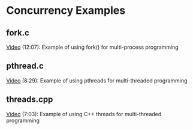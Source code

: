 # Concurrency Examples

## fork.c

[Video](https://youtu.be/x2O0gWUzccc) (12:07): Example of using fork() for multi-process programming

## pthread.c

[Video](https://youtu.be/qnb70hFNfVE) (8:29): Example of using pthreads for multi-threaded programming

## threads.cpp

[Video](https://youtu.be/CNFNhZdRtIU) (7:03): Example of using C++ threads for multi-threaded programming
